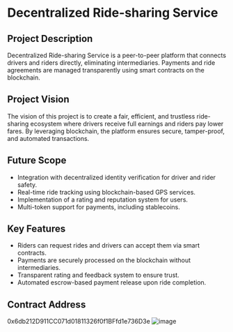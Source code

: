 # Decentralized Ride-sharing Service

## Project Description
Decentralized Ride-sharing Service is a peer-to-peer platform that connects drivers and riders directly, eliminating intermediaries. Payments and ride agreements are managed transparently using smart contracts on the blockchain.

## Project Vision
The vision of this project is to create a fair, efficient, and trustless ride-sharing ecosystem where drivers receive full earnings and riders pay lower fares. By leveraging blockchain, the platform ensures secure, tamper-proof, and automated transactions.

## Future Scope
- Integration with decentralized identity verification for driver and rider safety.
- Real-time ride tracking using blockchain-based GPS services.
- Implementation of a rating and reputation system for users.
- Multi-token support for payments, including stablecoins.

## Key Features
- Riders can request rides and drivers can accept them via smart contracts.
- Payments are securely processed on the blockchain without intermediaries.
- Transparent rating and feedback system to ensure trust.
- Automated escrow-based payment release upon ride completion.

## Contract Address
0x6db212D911CC071d01811326f0f1BFfd1e736D3e
![image](https://github.com/user-attachments/assets/0fe62d72-70ca-4fe7-92f8-98b24ad6cded)
